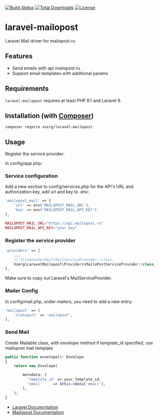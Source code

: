 [![Build Status](https://img.shields.io/github/actions/workflow/status/zircote/swagger-php/build.yml?branch=master)](https://github.com/xserg/laravel-mailopost/actions?query=workflow:build)
[![Total Downloads](https://img.shields.io/packagist/dt/zircote/swagger-php.svg)](https://packagist.org/packages/zircote/swagger-php)
[![License](https://img.shields.io/badge/license-Apache2.0-blue.svg)](LICENSE)

# laravel-mailopost

Laravel Mail driver for mailopost.ru

## Features

- Send emails with api mailopost.ru
- Support email templates with additional params

## Requirements

`laravel-mailopost` requires at least  PHP 8.1 and Laravel 9.

## Installation (with [Composer](https://getcomposer.org))

```shell
composer require xserg/laravel-mailopost
```

## Usage

Register the service provider:

In config/app.php:

### Service configuration


Add a new section to config/services.php for the API's URL and authorization key,
add url and key to .env:

```php
'mailopost_mail' => [
    'url' => env('MAILOPOST_MAIL_URL'),
    'key' => env('MAILOPOST_MAIL_API_KEY')
],

MAILOPOST_MAIL_URL="https://api.mailopost.ru"
MAILOPOST_MAIL_API_KEY="your_key"
```

### Register the service provider

```php
'providers' => [
    ...
    // Illuminate\Mail\MailServiceProvider::class,
    Xserg\LaravelMailopost\Providers\MailoPostServiceProvider::class,
],
```
Make sure to copy out Laravel's MailServiceProvider.

### Mailer Config

In config/mail.php, under mailers, you need to add a new entry:
```php
'mailopost' => [
    'transport' => 'mailopost',
],
```

### Send Mail

Create Mailable class, with envelope method
if template_id specified, use mailopost mail template

```php
public function envelope(): Envelope
{
    return new Envelope(

        metadata: [
          'template_id' => your_template_id,
          'email'     => $this->data['email'],
        ],
    );
}
```

- [Laravel Documrntation](https://laravel.com/docs/10.x/mail#sending-mail)
- [Mailopost Documentation](https://mailopost.ru/api.html)
